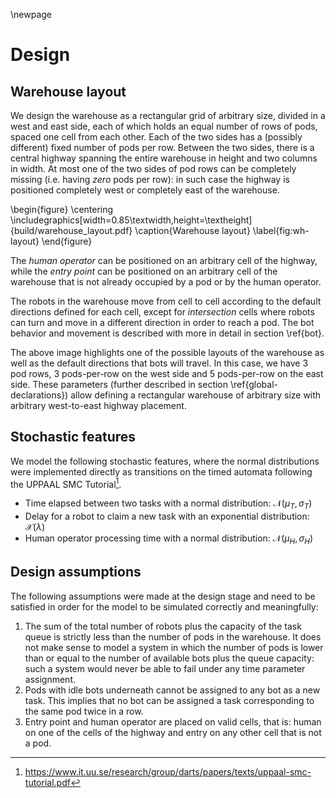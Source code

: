 \newpage

Design
======

Warehouse layout
----------------

We design the warehouse as a rectangular grid of arbitrary size, divided in a
west and east side, each of which holds an equal number of rows of pods, spaced
one cell from each other. Each of the two sides has a (possibly different) fixed
number of pods per row. Between the two sides, there is a central highway
spanning the entire warehouse in height and two columns in width. At most one of
the two sides of pod rows can be completely missing (i.e. having *zero* pods per
row): in such case the highway is positioned completely west or completely east
of the warehouse.

\begin{figure}
\centering
\includegraphics[width=0.85\textwidth,height=\textheight]{build/warehouse_layout.pdf}
\caption{Warehouse layout}
\label{fig:wh-layout}
\end{figure}

The *human operator* can be positioned on an arbitrary cell of the highway,
while the *entry point* can be positioned on an arbitrary cell of the warehouse
that is not already occupied by a pod or by the human operator.

The robots in the warehouse move from cell to cell according to the default
directions defined for each cell, except for *intersection* cells where robots
can turn and move in a different direction in order to reach a pod. The bot
behavior and movement is described with more in detail in section \ref{bot}.

The above image highlights one of the possible layouts of the warehouse as well
as the default directions that bots will travel. In this case, we have 3 pod
rows, 3 pods-per-row on the west side and 5 pods-per-row on the east side. These
parameters (further described in section \ref{global-declarations}) allow
defining a rectangular warehouse of arbitrary size with arbitrary west-to-east
highway placement.

Stochastic features
-------------------

We model the following stochastic features, where the normal distributions were
implemented directly as transitions on the timed automata following the UPPAAL
SMC Tutorial[^smc-tutorial].

- Time elapsed between two tasks with a normal distribution:
  $\mathcal{N}(\mu_T,\,\sigma_T)$
- Delay for a robot to claim a new task with an exponential distribution:
  $\mathcal{X}(\lambda)$
- Human operator processing time with a normal distribution:
  $\mathcal{N}(\mu_H,\,\sigma_H)$

[^smc-tutorial]: https://www.it.uu.se/research/group/darts/papers/texts/uppaal-smc-tutorial.pdf

Design assumptions
------------------

The following assumptions were made at the design stage and need to be satisfied
in order for the model to be simulated correctly and meaningfully:

1. The sum of the total number of robots plus the capacity of the task queue is
   strictly less than the number of pods in the warehouse. It does not make
   sense to model a system in which the number of pods is lower than or equal to
   the number of available bots plus the queue capacity: such a system would
   never be able to fail under any time parameter assignment.
2. Pods with idle bots underneath cannot be assigned to any bot as a new task.
   This implies that no bot can be assigned a task corresponding to the same pod
   twice in a row.
3. Entry point and human operator are placed on valid cells, that is: human on
   one of the cells of the highway and entry on any other cell that is not a pod.
